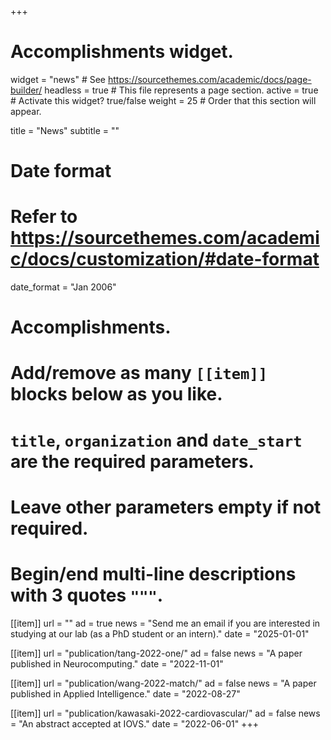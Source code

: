 +++
# Accomplishments widget.
widget = "news"  # See https://sourcethemes.com/academic/docs/page-builder/
headless = true  # This file represents a page section.
active = true  # Activate this widget? true/false
weight = 25  # Order that this section will appear.

title = "News"
subtitle = ""

# Date format
#   Refer to https://sourcethemes.com/academic/docs/customization/#date-format
date_format = "Jan 2006"

# Accomplishments.
#   Add/remove as many `[[item]]` blocks below as you like.
#   `title`, `organization` and `date_start` are the required parameters.
#   Leave other parameters empty if not required.
#   Begin/end multi-line descriptions with 3 quotes `"""`.


[[item]]
  url = ""
  ad = true
  news = "Send me an email if you are interested in studying at our lab (as a PhD student or an intern)."
  date = "2025-01-01"

[[item]]
  url = "publication/tang-2022-one/"
  ad = false
  news = "A paper published in Neurocomputing."
  date = "2022-11-01"

[[item]]
  url = "publication/wang-2022-match/"
  ad = false
  news = "A paper published in Applied Intelligence."
  date = "2022-08-27"

[[item]]
  url = "publication/kawasaki-2022-cardiovascular/"
  ad = false
  news = "An abstract accepted at IOVS."
  date = "2022-06-01"
+++